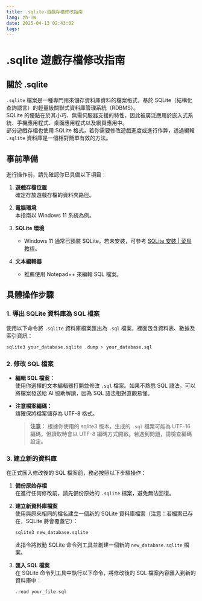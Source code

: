 ```yaml
---
title: .sqlite-遊戲存檔修改指南
lang: zh-TW
date: 2025-04-13 02:43:02
tags:
---
```

# .sqlite 遊戲存檔修改指南

## 關於 .sqlite

`.sqlite` 檔案是一種專門用來儲存資料庫資料的檔案格式，基於 SQLite（結構化查詢語言）的輕量級關聯式資料庫管理系統（RDBMS）。  
SQLite 的優點在於其小巧、無需伺服器支援的特性，因此被廣泛應用於嵌入式系統、手機應用程式、桌面應用程式以及網頁應用中。  
部分遊戲存檔也使用 SQLite 格式，若你需要修改遊戲進度或進行作弊，透過編輯 `.sqlite` 資料庫是一個相對簡單有效的方法。

## 事前準備

進行操作前，請先確認你已具備以下項目：

1. **遊戲存檔位置**  
    確定存放遊戲存檔的資料夾路徑。

2. **電腦環境**  
    本指南以 Windows 11 系統為例。

3. **SQLite 環境**

    - Windows 11 通常已預裝 SQLite。若未安裝，可參考 [SQLite 安裝 | 菜鳥教程](https://www.runoob.com/sqlite/sqlite-installation.html)。

4. **文本編輯器**

    - 推薦使用 Notepad++ 來編輯 SQL 檔案。

## 具體操作步驟

### 1. 導出 SQLite 資料庫為 SQL 檔案

使用以下命令將 `.sqlite` 資料庫檔案匯出為 `.sql` 檔案，裡面包含資料表、數據及索引資訊：

```bash
sqlite3 your_database.sqlite .dump > your_database.sql
```

### 2. 修改 SQL 檔案

- **編輯 SQL 檔案：**  
    使用你選擇的文本編輯器打開並修改 `.sql` 檔案。如果不熟悉 SQL 語法，可以將檔案發送給 AI 協助解讀，因為 SQL 語法相對直觀易懂。

- **注意檔案編碼：**  
    請確保將檔案儲存為 UTF-8 格式。

    > **注意：** 根據你使用的 sqlite3 版本，生成的 `.sql` 檔案可能為 UTF-16 編碼，但讀取時會以 UTF-8 編碼方式開啟。若遇到問題，請檢查編碼設定。

### 3. 建立新的資料庫

在正式匯入修改後的 SQL 檔案前，務必按照以下步驟操作：

1. **備份原始存檔**  
    在進行任何修改前，請先備份原始的 `.sqlite` 檔案，避免無法回復。
    
2. **建立新資料庫檔案**  
    使用與原來相同的檔名建立一個新的 SQLite 資料庫檔案（注意：若檔案已存在，SQLite 將會覆蓋它）：
    
    ```bash
    sqlite3 new_database.sqlite
    ```
    
    此指令將啟動 SQLite 命令列工具並創建一個新的 `new_database.sqlite` 檔案。
    
3. **匯入 SQL 檔案**  
    在 SQLite 命令列工具中執行以下命令，將修改後的 SQL 檔案內容匯入到新的資料庫中：
    
    ```bash
    .read your_file.sql
    ```
    
